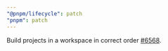 ```yaml
---
"@pnpm/lifecycle": patch
"pnpm": patch
---
```


Build projects in a workspace in correct order [#6568](https://github.com/pnpm/pnpm/pull/6568).
